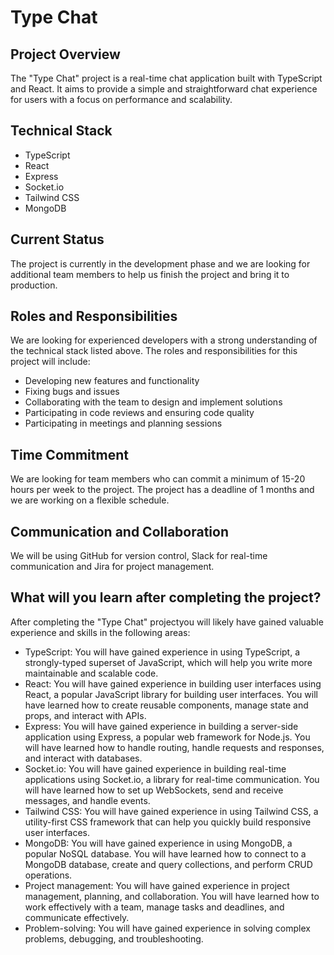 # Type Chat

## Project Overview

The "Type Chat" project is a real-time chat application built with TypeScript and React. It aims to provide a simple and straightforward chat experience for users with a focus on performance and scalability.

## Technical Stack

- TypeScript
- React
- Express
- Socket.io
- Tailwind CSS
- MongoDB

## Current Status

The project is currently in the development phase and we are looking for additional team members to help us finish the project and bring it to production.

## Roles and Responsibilities

We are looking for experienced developers with a strong understanding of the technical stack listed above. The roles and responsibilities for this project will include:

- Developing new features and functionality
- Fixing bugs and issues
- Collaborating with the team to design and implement solutions
- Participating in code reviews and ensuring code quality
- Participating in meetings and planning sessions

## Time Commitment

We are looking for team members who can commit a minimum of 15-20 hours per week to the project. The project has a deadline of 1 months and we are working on a flexible schedule.

## Communication and Collaboration

We will be using GitHub for version control, Slack for real-time communication and Jira for project management.

## What will you learn after completing the project?

After completing the "Type Chat" projectyou will likely have gained valuable experience and skills in the following areas:

- TypeScript: You will have gained experience in using TypeScript, a strongly-typed superset of JavaScript, which will help you write more maintainable and scalable code.
- React: You will have gained experience in building user interfaces using React, a popular JavaScript library for building user interfaces. You will have learned how to create reusable components, manage state and props, and interact with APIs.
- Express: You will have gained experience in building a server-side application using Express, a popular web framework for Node.js. You will have learned how to handle routing, handle requests and responses, and interact with databases.
- Socket.io: You will have gained experience in building real-time applications using Socket.io, a library for real-time communication. You will have learned how to set up WebSockets, send and receive messages, and handle events.
- Tailwind CSS: You will have gained experience in using Tailwind CSS, a utility-first CSS framework that can help you quickly build responsive user interfaces.
- MongoDB: You will have gained experience in using MongoDB, a popular NoSQL database. You will have learned how to connect to a MongoDB database, create and query collections, and perform CRUD operations.
- Project management: You will have gained experience in project management, planning, and collaboration. You will have learned how to work effectively with a team, manage tasks and deadlines, and communicate effectively.
- Problem-solving: You will have gained experience in solving complex problems, debugging, and troubleshooting.
